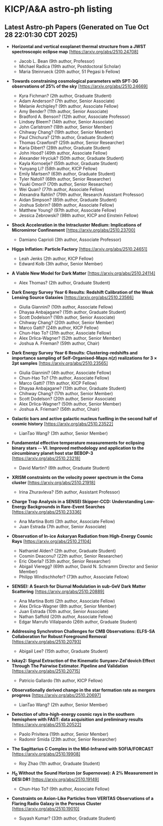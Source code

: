# KICP/A&A astro-ph listing

## Latest Astro-ph Papers (Generated on Tue Oct 28 22:01:30 CDT 2025)

- **Horizontal and vertical exoplanet thermal structure from a JWST spectroscopic eclipse map**
[https://arxiv.org/abs/2510.24708]
  + Jacob L. Bean (9th author, Professor)
  + Michael Radica (19th author, Postdoctoral Scholar)
  + Maria Steinrueck (20th author, 51 Pegasi b Fellow)

- **Towards constraining cosmological parameters with SPT-3G observations of 25% of the sky**
[https://arxiv.org/abs/2510.24669]
  + Kyra Fichman? (2th author, Graduate Student)
  + Adam Anderson? (7th author, Senior Associate)
  + Melanie Archipley? (9th author, Associate Fellow)
  + Amy Bender? (11th author, Senior Associate)
  + Bradford A. Benson? (12th author, Associate Professor)
  + Lindsey Bleem? (14th author, Senior Associate)
  + John Carlstrom? (18th author, Senior Member)
  + Chihway Chang? (19th author, Senior Member)
  + Paul Chichura? (21th author, Graduate Student)
  + Thomas Crawford? (25th author, Senior Researcher)
  + Karia Dibert? (28th author, Graduate Student)
  + John Hood? (49th author, Associate Fellow)
  + Alexander Hryciuk? (50th author, Graduate Student)
  + Kayla Kornoelje? (55th author, Graduate Student)
  + Yunyang Li? (58th author, KICP Fellow)
  + Emily Martsen? (63th author, Graduate Student)
  + Tyler Natoli? (68th author, Senior Researcher)
  + Yuuki Omori? (70th author, Senior Researcher)
  + Wei Quan? (77th author, Associate Fellow)
  + Alexandra Rahlin? (79th author, Research Assistant Professor)
  + Aidan Simpson? (85th author, Graduate Student)
  + Joshua Sobrin? (86th author, Associate Fellow)
  + Matthew Young? (97th author, Associate Fellow)
  + Jessica Zebrowski? (98th author, KICP and Einstein Fellow)

- **Shock Acceleration in the Intracluster Medium: Implications of Micromirror Confinement**
[https://arxiv.org/abs/2510.23700]
  + Damiano Caprioli (3th author, Associate Professor)

- **Higgs Inflation: Particle Factory**
[https://arxiv.org/abs/2510.24651]
  + Leah Jenks (2th author, KICP Fellow)
  + Edward Kolb (3th author, Senior Member)

- **A Viable New Model for Dark Matter**
[https://arxiv.org/abs/2510.24114]
  + Alex Thomas? (2th author, Graduate Student)

- **Dark Energy Survey Year 6 Results: Redshift Calibration of the Weak Lensing Source Galaxies**
[https://arxiv.org/abs/2510.23566]
  + Giulia Giannini? (10th author, Associate Fellow)
  + Dhayaa Anbajagane? (15th author, Graduate Student)
  + Scott Dodelson? (16th author, Senior Associate)
  + Chihway Chang? (20th author, Senior Member)
  + Marco Gatti? (24th author, KICP Fellow)
  + Chun-Hao To? (31th author, Associate Fellow)
  + Alex Drlica-Wagner? (52th author, Senior Member)
  + Joshua A. Frieman? (59th author, Chair)

- **Dark Energy Survey Year 6 Results: Clustering-redshifts and importance sampling of Self-Organised-Maps $n(z)$ realizations for $3\times2$pt samples**
[https://arxiv.org/abs/2510.23565]
  + Giulia Giannini? (4th author, Associate Fellow)
  + Chun-Hao To? (7th author, Associate Fellow)
  + Marco Gatti? (11th author, KICP Fellow)
  + Dhayaa Anbajagane? (13th author, Graduate Student)
  + Chihway Chang? (17th author, Senior Member)
  + Scott Dodelson? (20th author, Senior Associate)
  + Alex Drlica-Wagner? (50th author, Senior Member)
  + Joshua A. Frieman? (56th author, Chair)

- **Galactic bars and active galactic nucleus fuelling in the second half of cosmic history**
[https://arxiv.org/abs/2510.23522]
  + LianTao Wang? (3th author, Senior Member)

- **Fundamental effective temperature measurements for eclipsing binary stars -- VI. Improved methodology and application to the circumbinary planet host star BEBOP-3**
[https://arxiv.org/abs/2510.23218]
  + David Martin? (6th author, Graduate Student)

- **XRISM constraints on the velocity power spectrum in the Coma cluster**
[https://arxiv.org/abs/2510.21918]
  + Irina Zhuravleva? (5th author, Assistant Professor)

- **Charge Trap Analysis in a SENSEI Skipper-CCD: Understanding Low-Energy Backgrounds in Rare-Event Searches**
[https://arxiv.org/abs/2510.23336]
  + Ana Martina Botti (3th author, Associate Fellow)
  + Juan  Estrada (7th author, Senior Associate)

- **Observation of In-ice Askaryan Radiation from High-Energy Cosmic Rays**
[https://arxiv.org/abs/2510.21104]
  + Nathaniel Alden? (2th author, Graduate Student)
  + Cosmin Deaconu? (22th author, Senior Researcher)
  + Eric Oberla? (53th author, Senior Researcher)
  + Abigail Vieregg? (69th author, David N. Schramm Director and Senior Member)
  + Philipp Windischhofer? (73th author, Associate Fellow)

- **SENSEI: A Search for Diurnal Modulation in sub-GeV Dark Matter Scattering**
[https://arxiv.org/abs/2510.20889]
  + Ana Martina Botti (2th author, Associate Fellow)
  + Alex Drlica-Wagner (8th author, Senior Member)
  + Juan  Estrada (10th author, Senior Associate)
  + Nathan Saffold (20th author, Associate Fellow)
  + Edgar Marrufo Villalpando (26th author, Graduate Student)

- **Addressing Synchrotron Challenges for CMB Observations: ELFS-SA Collaboration for Robust Foreground Removal**
[https://arxiv.org/abs/2510.20793]
  + Abigail Lee? (15th author, Graduate Student)

- **Iskay2: Signal Extraction of the Kinematic Sunyaev-Zel'dovich Effect Through The Pairwise Estimator. Pipeline and Validation**
[https://arxiv.org/abs/2510.20715]
  + Patricio Gallardo (1th author, KICP Fellow)

- **Observationally derived change in the star formation rate as mergers progress**
[https://arxiv.org/abs/2510.20697]
  + LianTao Wang? (2th author, Senior Member)

- **Detection of ultra-high-energy cosmic rays in the southern hemisphere with FAST: data acquisition and preliminary results**
[https://arxiv.org/abs/2510.20522]
  + Paolo Privitera (19th author, Senior Member)
  + Radomir Smida (23th author, Senior Researcher)

- **The Sagittarius C Complex in the Mid-Infrared with SOFIA/FORCAST**
[https://arxiv.org/abs/2510.19908]
  + Roy Zhao (1th author, Graduate Student)

- **$H_0$ Without the Sound Horizon (or Supernovae): A 2% Measurement in DESI DR1**
[https://arxiv.org/abs/2510.19149]
  + Chun-Hao To? (9th author, Associate Fellow)

- **Constraints on Axion-Like Particles from VERITAS Observations of a Flaring Radio Galaxy in the Perseus Cluster**
[https://arxiv.org/abs/2510.19010]
  + Suyash Kumar? (33th author, Graduate Student)

